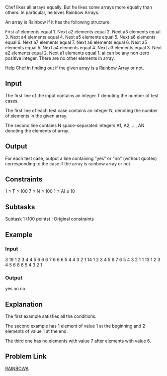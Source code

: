 Chef likes all arrays equally. But he likes some arrays more equally than others. In particular, he loves Rainbow Arrays.

An array is Rainbow if it has the following structure:

First a1 elements equal 1.
Next a2 elements equal 2.
Next a3 elements equal 3.
Next a4 elements equal 4.
Next a5 elements equal 5.
Next a6 elements equal 6.
Next a7 elements equal 7.
Next a6 elements equal 6.
Next a5 elements equal 5.
Next a4 elements equal 4.
Next a3 elements equal 3.
Next a2 elements equal 2.
Next a1 elements equal 1.
ai can be any non-zero positive integer.
There are no other elements in array.

Help Chef in finding out if the given array is a Rainbow Array or not.

## Input

The first line of the input contains an integer T denoting the number of test cases.

The first line of each test case contains an integer N, denoting the number of elements in the given array.

The second line contains N space-separated integers A1, A2, ..., AN denoting the elements of array.

## Output

For each test case, output a line containing "yes" or "no" (without quotes) corresponding to the case if the array is rainbow array or not.

## Constraints

1 ≤ T ≤ 100
7 ≤ N ≤ 100
1 ≤ Ai ≤ 10

## Subtasks

Subtask 1 (100 points) : Original constraints

## Example

### Input

3
19
1 2 3 4 4 5 6 6 6 7 6 6 6 5 4 4 3 2 1
14
1 2 3 4 5 6 7 6 5 4 3 2 1 1
13
1 2 3 4 5 6 8 6 5 4 3 2 1

### Output

yes
no
no

## Explanation

The first example satisfies all the conditions.

The second example has 1 element of value 1 at the beginning and 2 elements of value 1 at the end.

The third one has no elements with value 7 after elements with value 6.

## Problem Link

[RAINBOWA](https://www.codechef.com/problems/RAINBOWA)

